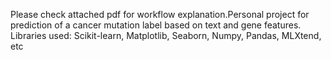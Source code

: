 Please check attached pdf for workflow explanation.Personal project for prediction of a cancer mutation label based on text and gene features. Libraries used: Scikit-learn, Matplotlib, Seaborn, Numpy, Pandas, MLXtend, etc